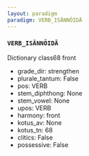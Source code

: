 ```yaml
---
layout: paradigm
paradigm: VERB_ISÄNNÖIDÄ
---
```

### ` VERB_ISÄNNÖIDÄ `

Dictionary class68 front
* grade_dir: strengthen
* plurale_tantum: False
* pos: VERB
* stem_diphthong: None
* stem_vowel: None
* upos: VERB
* harmony: front
* kotus_av: None
* kotus_tn: 68
* clitics: False
* possessive: False
